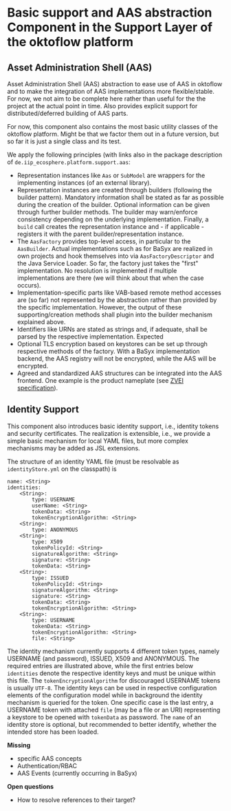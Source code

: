 # Basic support and AAS abstraction Component in the Support Layer of the oktoflow platform

## Asset Administration Shell (AAS)

Asset Administration Shell (AAS) abstraction to ease use of AAS in oktoflow and to make the integration of AAS implementations more flexible/stable. For now, we not aim to be complete here rather than useful for the the project at the actual point in time. Also provides explicit support for distributed/deferred building of AAS parts.

For now, this component also contains the most basic utility classes of the oktoflow platform. Might be that we factor them out in a future version, but so far it is just a single class
and its test.

We apply the following principles (with links also in the package description of ``de.iip_ecosphere.platform.support.aas``:
 - Representation instances like ``Aas`` or ``SubModel`` are wrappers for the implementing instances (of an external library).
 - Representation instances are created through builders (following the builder pattern). Mandatory information shall be stated as far as possible during the creation of the builder. Optional information can be given through further builder methods. The builder may warn/enforce consistency depending on the underlying implementation. Finally, a ``build`` call creates the representation instance and - if applicable - registers it with the parent builder/representation instance.
 - The ``AasFactory`` provides top-level access, in particular to the ``AasBuilder``. Actual implementations such as for BaSyx are realized in own projects and hook themselves into via ``AasFactoryDescriptor`` and the Java Service Loader. So far, the factory just takes the "first" implementation. No resolution is implemented if multiple implementations are there (we will think about that when the case occurs).
 - Implementation-specific parts like VAB-based remote method accesses are (so far) not represented by the abstraction rather than provided by the specific implementation. However, the output of these supporting/creation methods shall plugin into the builder mechanism explained above.
 - Identifiers like URNs are stated as strings and, if adequate, shall be parsed by the respective implementation. Expected 
 - Optional TLS encryption based on keystores can be set up through respective methods of the factory. With a BaSyx implementation backend, the AAS registry will not be encrypted, while the AAS will be encrypted.
 - Agreed and standardized AAS structures can be integrated into the AAS frontend. One example is the product nameplate (see [ZVEI specification](https://www.zvei.org/fileadmin/user_upload/Presse_und_Medien/Publikationen/2020/Dezember/Submodel_Templates_of_the_Asset_Administration_Shell/201117_I40_ZVEI_SG2_Submodel_Spec_ZVEI_Technical_Data_Version_1_1.pdf)).
 
 
## Identity Support

This component also introduces basic identity support, i.e., identity tokens and security certificates. The realization is extensible, i.e., we provide a simple basic mechanism for local YAML files, but more complex mechanisms may be added as JSL extensions.

The structure of an identity YAML file (must be resolvable as `identityStore.yml` on the classpath) is

    name: <String>
    identities:
        <String>: 
            type: USERNAME
            userName: <String>
            tokenData: <String>
            tokenEncryptionAlgorithm: <String>
        <String>:
            type: ANONYMOUS
        <String>:
            type: X509
            tokenPolicyId: <String>
            signatureAlgorithm: <String>
            signature: <String>
            tokenData: <String>
        <String>:
            type: ISSUED
            tokenPolicyId: <String>
            signatureAlgorithm: <String>
            signature: <String>
            tokenData: <String>
            tokenEncryptionAlgorithm: <String>
        <String>:
            type: USERNAME
            tokenData: <String>
            tokenEncryptionAlgorithm: <String>
            file: <String>

The identity mechanism currently supports 4 different token types, namely USERNAME (and password), ISSUED, X509 and ANONYMOUS. The required entries are illustrated above, while the first entries below `identities` denote the respective identity keys and must be unique within this file. The `tokenEncryptionAlgorithm` for discouraged USERNAME tokens is usually `UTF-8`. The identity keys can be used in respective configuration elements of the configuration model while in background the identity mechanism is queried for the token. One specific case is the last entry, a USERNAME token with attached `file` (may be a file or an URI) representing a keystore to be opened with `tokenData` as password. The `name` of an identity store is optional, but recommended to better identify, whether the intended store has been loaded.
 
**Missing**
- specific AAS concepts
- Authentication/RBAC
- AAS Events (currently occurring in BaSyx)

**Open questions**
- How to resolve references to their target?
